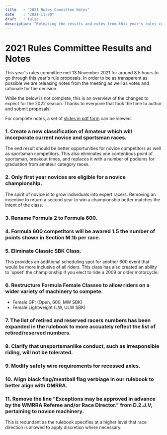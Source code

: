 ```yaml
---
title   : "2021 Rules Committee Notes"
date    : "2021-11-30"
draft   : false
description: "Releasing the results and notes from this year's rules committee."
---
```


# 2021 Rules Committee Results and Notes

This year's rules committee met 13 November 2021 for around 8.5 hours to go through this year's rule proposals. In order to be as transparent as possible we are releasing notes from the meeting as well as votes and rationale for the decision.

While the below is not complete, this is an overview of the changes to expect for the 2022 season. Thanks to everyone that took the time to author and submit proposals!

For complete notes, a set of [slides in pdf form](/downloads/2021/2021%20Rules%20Proposals.pdf) can be viewed.

### 1. Create a new classification of Amateur which will incorporate current novice and sportsman races.

The end result should be better opportunities for novice competitors as well as sportsman competitors. This also eliminates one contentious point of sportsman, breakout times, and replaces it with a number of podiums for graduation from amateur category races.

### 2. Only first year novices are eligible for a novice championship.

The spirit of novice is to grow individuals into expert racers. Removing an incentive to return a second year to win a championship better matches the intent of the class.

### 3. Rename Formula 2 to Formula 600.

### 4. Formula 600 competitors will be awared 1.5 the number of points shown in Section M.1b per race.

### 5. Eliminate Classic SBK Class.

This provides an additional scheduling spot for another 600 event that would be more inclusive of all riders. This class has also created an ability to 'upset' the championship if you elect to ride a 2009 or older motorcycle.

### 6. Restructure Formula Female Classes to allow riders on a wider variety of machinery to compete.

- Female GP: (Open, 600, MW SBK)
- Female Lightweight (LW, ULW SBK)

### 7. The list of retired and reserved racers numbers has been expanded in the rulebook to more accuately reflect the list of retired/reserved numbers.

### 8. Clarify that unsportsmanlike conduct, such as irresponsible riding, will not be tolerated.

### 9. Modify safety wire requirements for recessed axles.

### 10. Align black flag/meatball flag verbiage in our rulebook to better align with OMRRA.

### 11. Remove the line "Exceptions may be approved in advance by the WMRRA Referee and/or Race Director." from D.2.J.V, pertaining to novice machinery.

This is redundant as the rulebook specifies at a higher level that race direction is allowed to apply discretion where necessary.
